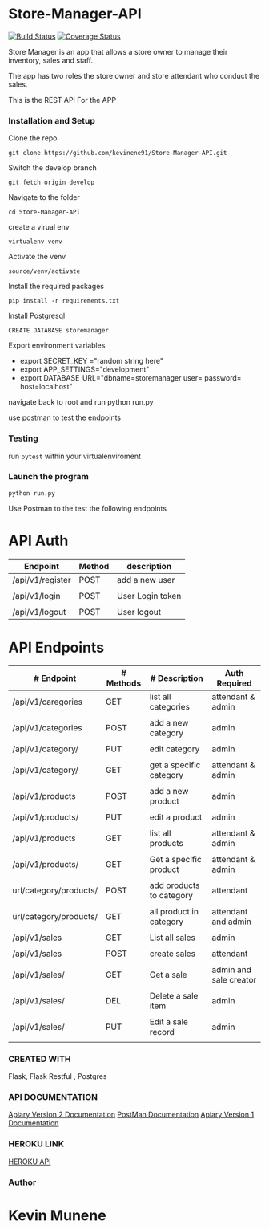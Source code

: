 # Store-Manager-API

[![Build Status](https://travis-ci.org/kevinene91/Store-Manager-API.svg?branch=develop)](https://travis-ci.org/kevinene91/Store-Manager-API)
[![Coverage Status](https://coveralls.io/repos/github/kevinene91/Store-Manager-API/badge.svg?branch=develop)](https://coveralls.io/github/kevinene91/Store-Manager-API?branch=develop)

Store Manager is an app that allows a store owner to manage their inventory, sales and staff. 

The app has two roles the store owner and store attendant who conduct the sales. 

This is the REST API For the APP 



### Installation and Setup 
Clone the repo 

`git clone https://github.com/kevinene91/Store-Manager-API.git`

Switch the develop branch 

`git fetch origin develop`

Navigate to the folder 

`cd Store-Manager-API`

create a virual env 

`virtualenv venv`

Activate the venv 

`source/venv/activate`

Install the required packages 

`pip install -r requirements.txt`

Install Postgresql 

`CREATE DATABASE storemanager`

Export environment variables
 - export SECRET_KEY ="random string here"
- export APP_SETTINGS="development"
- export DATABASE_URL="dbname=storemanager user= password= host=localhost"


navigate back to root and run python run.py 


use postman to test the endpoints

### Testing 

run `pytest` within your virtualenviroment 

### Launch the program 

`python run.py`

Use Postman to the test the following endpoints 

# API Auth


|Endpoint           |   Method   | description         |
|  ------------     | ---------- |  -----------------  |
|/api/v1/register   |   POST     | add  a new user     |
|                   |            |                     |
|/api/v1/login      |   POST     |User Login token     |
|                   |            |                     | 
|/api/v1/logout     |   POST     | User logout         |

# API Endpoints

|   # Endpoint              |  # Methods    | # Description           |Auth Required           |
|   -----------             | ----------    | -----------------       | ------------           |
|/api/v1/caregories         |   GET         |  list all categories    | attendant & admin      |
|                           |               |                         |                        | 
|/api/v1/categories         |   POST        | add  a new category     |  admin                 |
|                           |               |                         |                        |
|/api/v1/category/<id>      |  PUT          |edit category            |  admin                 |
|                           |               |                         |                        |
|/api/v1/category/<id>      |   GET         | get a specific category |  attendant & admin     |
|                           |               |                         |                        |
|/api/v1/products           |   POST        | add  a new product      |  admin                 |
|                           |               |                         |                        |
|/api/v1/products/<id>      |   PUT         |edit a product           |   admin                |
|                           |               |                         |                        |
|/api/v1/products           |   GET         | list all products       |   attendant & admin    |
|                           |               |                         |                        |
|/api/v1/products/<id>      |   GET         | Get a specific product  |   attendant & admin    |
|                           |               |                         |                        |
|url/category/products/<id> |   POST        | add products to category|   attendant            | 
|                           |               |                         |                        |
|url/category/products/<id> |   GET         | all product in category |   attendant and admin  | 
|                           |               |                         |                        |  
|/api/v1/sales              |   GET         |   List all sales        |  admin                 |
|                           |               |                         |                        | 
|/api/v1/sales              |  POST         |    create sales         |  attendant             |
|                           |               |                         |                        |
|/api/v1/sales/<id>         |  GET          |   Get a sale            |  admin and sale creator|
|                           |               |                         |                        |
|/api/v1/sales/<id>         |  DEL          |    Delete a sale item   |  admin                 |
|                           |               |                         |                        |  
|/api/v1/sales/<id>         |  PUT          |    Edit a sale record   |   admin                |
|                           |               |                         |                        |
 
### CREATED WITH 

Flask, Flask Restful , Postgres 

### API DOCUMENTATION 
[Apiary Version 2 Documentation](https://storemanagerv2.docs.apiary.io/#)
[PostMan Documentation](https://documenter.getpostman.com/view/2464061/RWguvbZ1)
[Apiary Version 1 Documentation](https://storemanagerv1.docs.apiary.io/#introduction/authentication)



### HEROKU LINK
[HEROKU API](https://store-manger.herokuapp.com/)

### Author 

# Kevin Munene